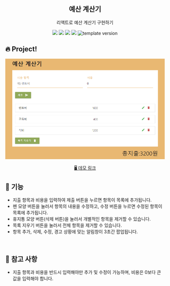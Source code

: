 <br/>
<br/>


<h2 align="middle">예산 계산기</h2>
<p align="middle">리액트로 예산 계산기 구현하기</p>
<p align="middle">
  <img src="https://img.shields.io/badge/language-react-skyblue.svg?style=flat-square"/>
  <img src="https://img.shields.io/badge/language-js-yellow.svg?style=flat-square"/>
  <img src="https://img.shields.io/badge/language-html-red.svg?style=flat-square"/>
  <img src="https://img.shields.io/badge/language-css-blue.svg?style=flat-square"/>
  <img src="https://img.shields.io/badge/version-1.0.0-grey?style=flat-square" alt="template version"/>
</p>

## 🔥 Project!
<p align="middle">
  <img src="./src/images/image.png"/>

<p align="middle">
  <a href="https://K-Y-Hoo.github.io/React-practice">🖥️ 데모 링크</a>
</p>


## 🎯 기능

- 지출 항목과 비용을 입력하여 제출 버튼을 누르면 항목이 목록에 추가됩니다.
- 펜 모양 버튼을 눌러서 항목의 내용을 수정하고, 수정 버튼을 누르면 수정된 항목이 목록에 추가됩니다.
- 휴지통 모양 버튼(삭제 버튼)을 눌러서 개별적인 항목을 제거할 수 있습니다.
- 목록 지우기 버튼을 눌러서 전체 항목을 제거할 수 있습니다.
- 항목 추가, 삭제, 수정, 경고 상황에 맞는 알림창이 3초간 팝업됩니다.
<br/>

## 📄 참고 사항
- 지출 항목과 비용을 반드시 입력해야만 추가 및 수정이 가능하며, 비용은 0보다 큰 값을 입력해야 합니다.

<br/>
